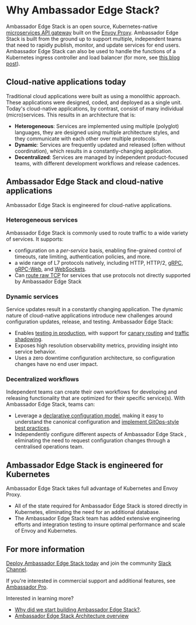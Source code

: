 # Why Ambassador Edge Stack?

Ambassador Edge Stack is an open source, Kubernetes-native [microservices API gateway](/about/microservices-api-gateways) built on the [Envoy Proxy](https://www.envoyproxy.io). Ambassador Edge Stack is built from the ground up to support multiple, independent teams that need to rapidly publish, monitor, and update services for end users. Ambassador Edge Stack can also be used to handle the functions of a Kubernetes ingress controller and load balancer (for more, see [this blog post](https://blog.getambassador.io/kubernetes-ingress-nodeport-load-balancers-and-ingress-controllers-6e29f1c44f2d)).

## Cloud-native applications today

Traditional cloud applications were built as using a monolithic approach. These applications were designed, coded, and deployed as a single unit. Today's cloud-native applications, by contrast, consist of many individual (micro)services. This results in an architecture that is:

* __Heterogeneous__: Services are implemented using multiple (polyglot) languages, they are designed using multiple architecture styles, and they communicate with each other over multiple protocols.
* __Dynamic__: Services are frequently updated and released (often without coordination), which results in a constantly-changing application.
* __Decentralized__: Services are managed by independent product-focused teams, with different development workflows and release cadences.

## Ambassador Edge Stack and cloud-native applications

Ambassador Edge Stack is engineered for cloud-native applications.

### Heterogeneous services

Ambassador Edge Stack is commonly used to route traffic to a wide variety of services. It supports:

* configuration on a *per-service* basis, enabling fine-grained control of timeouts, rate limiting, authentication policies, and more.
* a wide range of L7 protocols natively, including HTTP, HTTP/2, [gRPC](/user-guide/grpc), [gRPC-Web](https://github.com/grpc/grpc-web), and [WebSockets](/user-guide/websockets-ambassador).
* Can [route raw TCP](/reference/tcpmappings) for services that use protocols not directly supported by Ambassador Edge Stack 

### Dynamic services

Service updates result in a constantly changing application. The dynamic nature of cloud-native applications introduce new challenges around configuration updates, release, and testing. Ambassador Edge Stack:

* Enables [testing in production](/docs/dev-guide/test-in-prod), with support for [canary routing](/reference/canary) and [traffic shadowing](/reference/shadowing).
* Exposes high resolution observability metrics, providing insight into service behavior.
* Uses a zero downtime configuration architecture, so configuration changes have no end user impact.

### Decentralized workflows

Independent teams can create their own workflows for developing and releasing functionality that are optimized for their specific service(s). With Ambassador Edge Stack, teams can:

* Leverage a [declarative configuration model](/user-guide/cd-declarative-gitops), making it easy to understand the canonical configuration and [implement GitOps-style best practices](/user-guide/gitops-ambassador).
* Independently configure different aspects of Ambassador Edge Stack , eliminating the need to request configuration changes through a centralised operations team.

## Ambassador Edge Stack is engineered for Kubernetes

Ambassador Edge Stack takes full advantage of Kubernetes and Envoy Proxy.

* All of the state required for Ambassador Edge Stack is stored directly in Kubernetes, eliminating the need for an additional database.
* The Ambassador Edge Stack team has added extensive engineering efforts and integration testing to insure optimal performance and scale of Envoy and Kubernetes.

## For more information

[Deploy Ambassador Edge Stack today](https://www.getambassador.io/user-guide/install) and join the community [Slack Channel](http://d6e.co/slack).


If you're interested in commercial support and additional features, see [Ambassador Pro](https://www.getambassador.io/pro).

Interested in learning more?

* [Why did we start building Ambassador Edge Stack?](https://blog.getambassador.io/building-ambassador-an-open-source-api-gateway-on-kubernetes-and-envoy-ed01ed520844).
* [Ambassador Edge Stack Architecture overview](https://www.getambassador.io/concepts/architecture)




<script type="application/ld+json">
  {
    "@context": "http://schema.org/",
    "@type": "SoftwareApplication",
    "name": "Ambassador API Gateway",
    "description": "Ambassador, open source, Kubernetes-native API Gateway for microservices built on the Envoy Proxy.",
    "applicationCategory": "Cloud Software",
    "applicationSubCategory": "API Gateway",
    "operatingSystem": "Kubernetes 1.6 or later"
    "downloadUrl": "https://www.getambassador.io/",
    "author": "Datawire",
    "version": "0.39",
    "offers": {
      "@type": "Offer",
      "priceCurrency": "USD",
      "price": "0.00"
    }
  }
</script>
